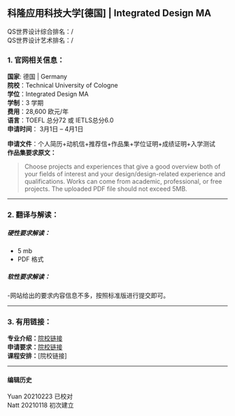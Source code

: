 ## 科隆应用科技大学[德国] | Integrated Design MA

QS世界设计综合排名：/  
QS世界设计艺术排名：/




### 1. 官网相关信息：

**国家**: 德国 | Germany  
**院校**：Technical University of Cologne  
**学位**：Integrated Design MA   
**学制**：3 学期  
**费用**：28,600 欧元/年  
**语言**：TOEFL 总分72 或 IETLS总分6.0  
**申请时间**：  3月1日 – 4月1日  

**申请文件**：个人简历+动机信+推荐信+作品集+学位证明+成绩证明+入学测试  
**作品集要求原文：**   

>Choose projects and experiences that give a good overview both of your fields of interest and your design/design-related experience and qualifications. Works can come from academic, professional, or free projects. The uploaded PDF file should not exceed 5MB.



---


### 2. 翻译与解读：

##### 硬性要求解读：
- 5 mb
- PDF 格式


##### 软性要求解读：
-网站给出的要求内容信息不多，按照标准版进行提交即可。



---


### 3. 有用链接：

**专业介绍：**[院校链接](https://www.th-koeln.de/en/academics/integrated-design-masters-program_12368.php)  
**申请要求：**[院校链接](https://kisd.de/en/application/apply/ma-integrated-design/application-process/#subject-accordion)  
**课程安排：**[院校链接]  



---


#### 编辑历史
Yuan 20210223 已校对  
Natt 20210118 初次建立  
